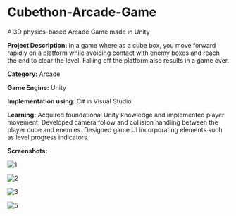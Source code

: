 # Cubethon-Arcade-Game

A 3D physics-based Arcade Game made in Unity

**Project Description:**
In a game where as a cube box, you move forward rapidly on a platform while avoiding contact with enemy boxes and reach the end to clear the level. Falling off the platform also results in a game over.

**Category:** Arcade <br>

**Game Engine:** Unity

**Implementation using:** C# in Visual Studio

**Learning:**
Acquired foundational Unity knowledge and implemented player movement.
Developed camera follow and collision handling between the player cube and enemies.
Designed game UI incorporating elements such as level progress indicators.

**Screenshots:**

![1](https://github.com/Kamehamehaaaaaa/Cubethon-Arcade-Game/assets/31343707/31306df8-87b9-4918-8231-4046a46dc142)

![2](https://github.com/Kamehamehaaaaaa/Cubethon-Arcade-Game/assets/31343707/97e72653-b0bb-438c-9af0-e37923398169)

![3](https://github.com/Kamehamehaaaaaa/Cubethon-Arcade-Game/assets/31343707/6df8fec9-4cdc-412f-bd62-cb28ffb37df3)

![5](https://github.com/Kamehamehaaaaaa/Cubethon-Arcade-Game/assets/31343707/08541f1b-b241-49f1-b276-4b576e5d036f)
